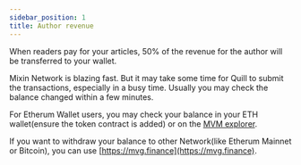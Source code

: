 ```yaml
---
sidebar_position: 1
title: Author revenue
---
```


When readers pay for your articles, 50% of the revenue for the author will be transferred to your wallet.

Mixin Network is blazing fast. But it may take some time for Quill to submit the transactions, especially in a busy time. Usually you may check the balance changed within a few minutes.

For Etherum Wallet users, you may check your balance in your ETH wallet(ensure the token contract is added) or on the [MVM explorer](https://scan.mvm.dev).

If you want to withdraw your balance to other Network(like Etherum Mainnet or Bitcoin), you can use [https://mvg.finance](https://mvg.finance).
